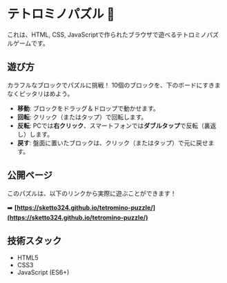 # テトロミノパズル 🧩

これは、HTML, CSS, JavaScriptで作られたブラウザで遊べるテトロミノパズルゲームです。

## 遊び方

カラフルなブロックでパズルに挑戦！
10個のブロックを、下のボードにすきまなくピッタリはめよう。

-   **移動**: ブロックをドラッグ＆ドロップで動かせます。
-   **回転**: クリック（またはタップ）で回転します。
-   **反転**: PCでは**右クリック**、スマートフォンでは**ダブルタップ**で反転（裏返し）します。
-   **戻す**: 盤面に置いたブロックは、クリック（またはタップ）で元に戻せます。

## 公開ページ

このパズルは、以下のリンクから実際に遊ぶことができます！

➡️ **[https://sketto324.github.io/tetromino-puzzle/](https://sketto324.github.io/tetromino-puzzle/)**

## 技術スタック

-   HTML5
-   CSS3
-   JavaScript (ES6+)
